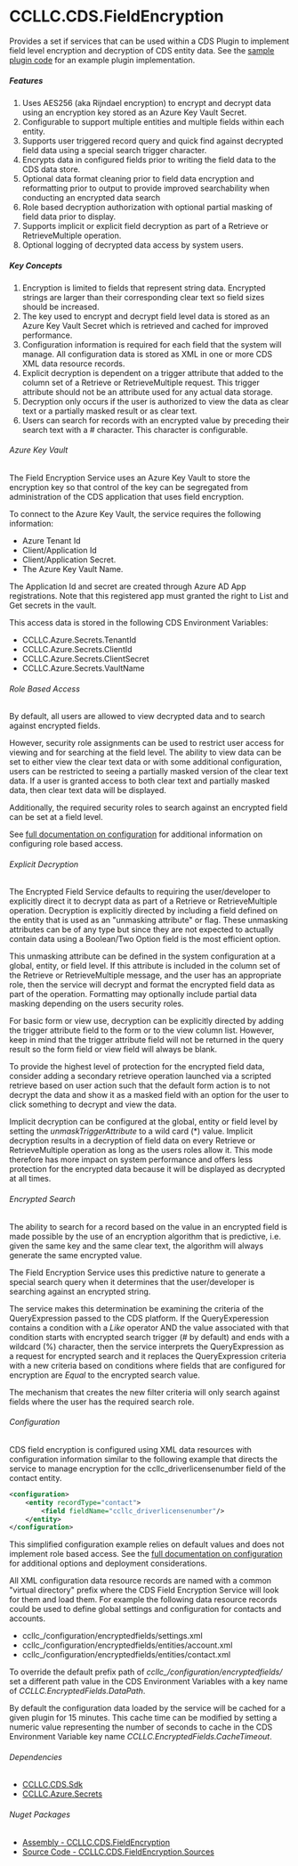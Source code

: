 # CCLLC.CDS.FieldEncryption

Provides a set if services that can be used within a CDS Plugin to implement field level encryption 
and decryption of CDS entity data. See the [sample plugin code](https://github.com/ScottColson/CCLLC.CDS.FieldEncryption/blob/master/CCLLC.CDS.FieldEncryption.Sample/FieldEncryptionPlugin.cs)
for an example plugin implementation.

##### Features

1. Uses AES256 (aka Rijndael encryption) to encrypt and decrypt data using an encryption key stored as an Azure Key Vault Secret.
2. Configurable to support multiple entities and multiple fields within each entity.
3. Supports user triggered record query and quick find against decrypted field data using a special search trigger character.
4. Encrypts data in configured fields prior to writing the field data to the CDS data store.
5. Optional data format cleaning prior to field data encryption and reformatting prior to output to provide improved searchability when conducting an encrypted data search
6. Role based decryption authorization with optional partial masking of field data prior to display.
7. Supports implicit or explicit field decryption as part of a Retrieve or RetrieveMultiple operation.
8. Optional logging of decrypted data access by system users.

##### Key Concepts

1. Encryption is limited to fields that represent string data. Encrypted strings are larger than their corresponding clear text so field sizes should be increased.
2. The key used to encrypt and decrypt field level data is stored as an Azure Key Vault Secret which is retrieved and cached for improved performance.
3. Configuration information is required for each field that the system will manage. All configuration data is stored as XML in one or more CDS XML data resource records.
4. Explicit decryption is dependent on a trigger attribute that added to the column set of a Retrieve or RetrieveMultiple request. This trigger attribute should not be an attribute used for any actual data storage.
5. Decryption only occurs if the user is authorized to view the data as clear text or a partially masked result or as clear text.
6. Users can search for records with an encrypted value by preceding their search text with a # character. This character is configurable.

###### Azure Key Vault

The Field Encryption Service uses an Azure Key Vault to store the encryption key so that
control of the key can be segregated from administration of the CDS application that uses
field encryption. 

To connect to the Azure Key Vault, the service requires the following information:
- Azure Tenant Id
- Client/Application Id
- Client/Application Secret.
- The Azure Key Vault Name.

The Application Id and secret are created through Azure AD App registrations. Note that 
this registered app must granted the right to List and Get secrets in the vault.

This access data is stored in the following CDS Environment Variables:

- CCLLC.Azure.Secrets.TenantId
- CCLLC.Azure.Secrets.ClientId
- CCLLC.Azure.Secrets.ClientSecret
- CCLLC.Azure.Secrets.VaultName

###### Role Based Access

By default, all users are allowed to view decrypted data and to search against encrypted
fields. 

However, security role assignments can be used to restrict user access for viewing and
for searching at the field level. The ability to view data can be set to either view
the clear text data or with some additional configuration, users can be restricted
to seeing a partially masked version of the clear text data. If a user is granted access
to both clear text and partially masked data, then clear text data will be displayed.

Additionally, the required security roles to search against an encrypted field can be
set at a field level.

See [full documentation on configuration](Configuration.md) for additional information
on configuring role based access.

###### Explicit Decryption

The Encrypted Field Service defaults to requiring the user/developer to explicitly direct it to decrypt data
as part of a Retrieve or RetrieveMultiple operation. Decryption is explicitly directed by including a field 
defined on the entity that is used as an "unmasking attribute" or flag. These unmasking attributes can be
of any type but since they are not expected to actually contain data using a Boolean/Two Option field is 
the most efficient option.

This unmasking attribute can be defined in the system configuration at a global, entity, or field level. If
this attribute is included in the column set of the Retrieve or RetrieveMultiple message, and the user has 
an appropriate role, then the service will decrypt and format the encrypted field data as part of the 
operation. Formatting may optionally include partial data masking depending on the users security roles.

For basic form or view use, decryption can be explicitly directed by adding the trigger attribute field to 
the form or to the view column list. However, keep in mind that the trigger attribute field will not be 
returned in the query result so the form field or view field will always be blank.

To provide the highest level of protection for the encrypted field data, consider adding a secondary retrieve
operation launched via a scripted retrieve based on user action such that the default form action is to not 
decrypt the data and show it as a masked field with an option for the user to click something to decrypt and
view the data.

Implicit decryption can be configured at the global, entity or field level by setting the _unmaskTriggerAttribute_ 
to a wild card (*) value. Implicit decryption results in a decryption of field data on every Retrieve or
RetrieveMultiple operation as long as the users roles allow it. This mode therefore has more impact on system
performance and offers less protection for the encrypted data because it will be displayed as decrypted at
all times.

###### Encrypted Search

The ability to search for a record based on the value in an encrypted field is made possible
by the use of an encryption algorithm that is predictive, i.e. given the same key and the same
clear text, the algorithm will always generate the same encrypted value. 

The Field Encryption Service uses this predictive nature to generate a special search query
when it determines that the user/developer is searching against an encrypted string.

The service makes this determination be examining the criteria of the QueryExpression passed
to the CDS platform. If the QueryExperession contains a condition with a _Like_
operator AND the value associated with that condition starts with encrypted search trigger 
(# by default) and ends with a wildcard (%) character, then the service interprets the 
QueryExpression as a request for encrypted search and it replaces the QueryExpression criteria
with a new criteria based on conditions where fields that are configured for encryption are
_Equal_ to the encrypted search value.

The mechanism that creates the new filter criteria will only search against fields where
the user has the required search role. 

###### Configuration    

CDS field encryption is configured using XML data resources with configuration 
information similar to the following example that directs the service to manage encryption for
the ccllc_driverlicensenumber field of the contact entity.
```xml
<configuration>
    <entity recordType="contact">
        <field fieldName="ccllc_driverlicensenumber"/>
    </entity>
</configuration>
```
This simplified configuration example relies on default values and does not implement role based
access. See the [full documentation on configuration](Configuration.md) for additional options and deployment
considerations.

All XML configuration data resource records are named with a common "virtual directory" prefix where the 
CDS Field Encryption Service will look for them and load them. For example the following data resource
records could be used to define global settings and configuration for contacts and accounts.

- ccllc_/configuration/encryptedfields/settings.xml
- ccllc_/configuration/encryptedfields/entities/account.xml
- ccllc_/configuration/encryptedfields/entities/contact.xml

To override the default prefix path of *ccllc_/configuration/encryptedfields/* set a different path 
value in the CDS Environment Variables with a key name of *CCLLC.EncryptedFields.DataPath*.

By default the configuration data loaded by the service will be cached for a given plugin for 15 minutes. This
cache time can be modified by setting a numeric value representing the number of seconds to cache in 
the CDS Environment Variable key name *CCLLC.EncryptedFields.CacheTimeout*. 

###### Dependencies

- [CCLLC.CDS.Sdk](https://scottcolson.github.io/CCLLCCodeLibraries/CCLLC.CDS.Sdk.html)
- [CCLLC.Azure.Secrets](https://scottcolson.github.io/CCLLC.Azure.Secrets/)

###### Nuget Packages

- [Assembly - CCLLC.CDS.FieldEncryption](https://www.nuget.org/packages/CCLLC.CDS.FieldEncryption/)
- [Source Code - CCLLC.CDS.FieldEncryption.Sources](https://www.nuget.org/packages/CCLLC.CDS.FieldEncryption.Sources/)



